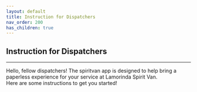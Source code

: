 ```yaml
---
layout: default
title: Instruction for Dispatchers
nav_order: 200
has_children: true
---
```


## Instruction for Dispatchers

---

Hello, fellow dispatchers! The spiritvan app is designed to help bring a paperless experience for your service at Lamorinda Spirit Van.  
Here are some instructions to get you started!

